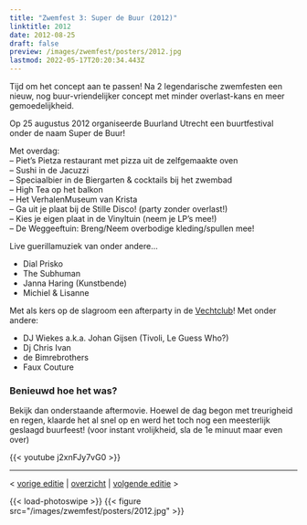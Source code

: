 ```yaml
---
title: "Zwemfest 3: Super de Buur (2012)"
linktitle: 2012
date: 2012-08-25
draft: false
preview: /images/zwemfest/posters/2012.jpg
lastmod: 2022-05-17T20:20:34.443Z
---
```

Tijd om het concept aan te passen! Na 2 legendarische zwemfesten een nieuw, nog buur-vriendelijker concept met minder overlast-kans en meer gemoedelijkheid.

Op 25 augustus 2012 organiseerde Buurland Utrecht een buurtfestival onder de naam Super de Buur!

Met overdag:  
– Piet’s Pietza restaurant met pizza uit de zelfgemaakte oven  
– Sushi in de Jacuzzi  
– Speciaalbier in de Biergarten & cocktails bij het zwembad  
– High Tea op het balkon  
– Het VerhalenMuseum van Krista  
– Ga uit je plaat bij de Stille Disco! (party zonder overlast!)  
– Kies je eigen plaat in de Vinyltuin (neem je LP’s mee!)  
– De Weggeeftuin: Breng/Neem overbodige kleding/spullen mee!

Live guerillamuziek van onder andere...
- Dial Prisko
- The Subhuman
- Janna Haring (Kunstbende)
- Michiel & Lisanne

Met als kers op de slagroom een afterparty in de [Vechtclub](http://www.vechtclub.nl/)! 
Met onder andere:
- DJ Wiekes a.k.a. Johan Gijsen (Tivoli, Le Guess Who?)
- Dj Chris Ivan
- de Bimrebrothers
- Faux Couture

### Benieuwd hoe het was?

Bekijk dan onderstaande aftermovie. Hoewel de dag begon met treurigheid en regen, klaarde het al snel op en werd het toch nog een meesterlijk geslaagd buurfeest! (voor instant vrolijkheid, sla de 1e minuut maar even over)

{{< youtube j2xnFJy7vG0 >}}

---

< [vorige editie](/zwemfest/2011) | [overzicht](/zwemfest) | [volgende editie](/zwemfest/2013/) >

{{< load-photoswipe >}}
{{< figure src="/images/zwemfest/posters/2012.jpg"  >}}